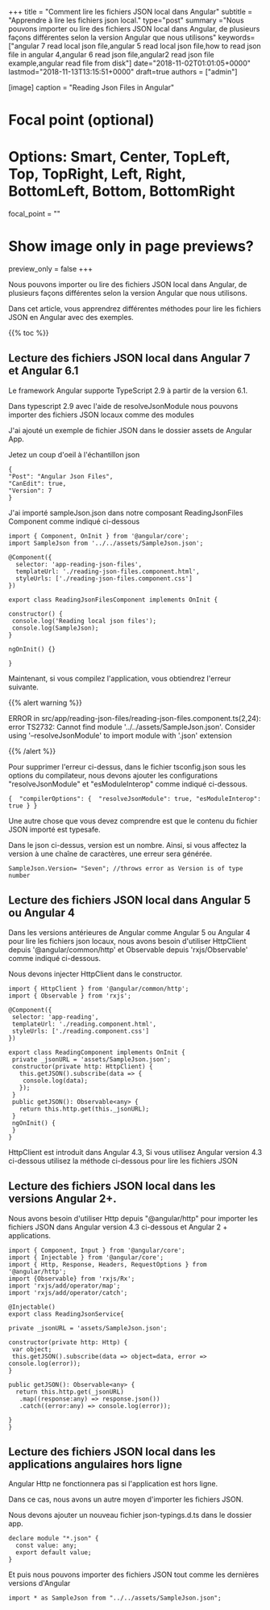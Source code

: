 +++
title = "Comment lire les fichiers JSON local dans Angular"
subtitle = "Apprendre à lire les fichiers json local."
type="post"
summary ="Nous pouvons importer ou lire des fichiers JSON local dans Angular, de plusieurs façons différentes selon la version Angular que nous utilisons"
keywords=["angular 7 read local json file,angular 5 read local json file,how to read json file in angular 4,angular 6 read json file,angular2 read json file example,angular read file from disk"]
date="2018-11-02T01:01:05+0000"
lastmod="2018-11-13T13:15:51+0000"
draft=true
authors = ["admin"]

[image]
  caption = "Reading Json Files in Angular"

  # Focal point (optional)
  # Options: Smart, Center, TopLeft, Top, TopRight, Left, Right, BottomLeft, Bottom, BottomRight
  focal_point = ""

  # Show image only in page previews?
  preview_only = false
+++

Nous pouvons importer ou lire des fichiers JSON local dans Angular, de plusieurs façons différentes selon la version Angular que nous utilisons.

Dans cet article, vous apprendrez différentes méthodes pour lire les fichiers JSON en Angular avec des exemples.

{{% toc %}}

## Lecture des fichiers JSON local dans Angular 7 et Angular 6.1

Le framework Angular supporte TypeScript 2.9 à partir de la version 6.1.

Dans typescript 2.9 avec l'aide de resolveJsonModule nous pouvons importer des fichiers JSON locaux comme des modules

J'ai ajouté un exemple de fichier JSON dans le dossier assets de Angular App.

Jetez un coup d'oeil à l'échantillon json 

```
{
"Post": "Angular Json Files",
"CanEdit": true,
"Version": 7
}
```
J'ai importé sampleJson.json dans notre composant ReadingJsonFiles Component comme indiqué ci-dessous

```
import { Component, OnInit } from '@angular/core';
import SampleJson from '../../assets/SampleJson.json';

@Component({
  selector: 'app-reading-json-files',
  templateUrl: './reading-json-files.component.html',
  styleUrls: ['./reading-json-files.component.css']
})

export class ReadingJsonFilesComponent implements OnInit {

constructor() {
 console.log('Reading local json files');
 console.log(SampleJson);
}

ngOnInit() {}

}
```
  
Maintenant, si vous compilez l'application, vous obtiendrez l'erreur suivante.

{{% alert warning %}}

ERROR in src/app/reading-json-files/reading-json-files.component.ts(2,24): error TS2732: Cannot find module '../../assets/SampleJson.json'. Consider using '–resolveJsonModule' to import module with '.json' extension

{{% /alert %}}
  
Pour supprimer l'erreur ci-dessus, dans le fichier tsconfig.json sous les options du compilateur, nous devons ajouter les configurations "resolveJsonModule" et "esModuleInterop" comme indiqué ci-dessous.

```
{  "compilerOptions": {  "resolveJsonModule": true, "esModuleInterop": true } }
```

Une autre chose que vous devez comprendre est que le contenu du fichier JSON importé est typesafe.

Dans le json ci-dessus, version est un nombre. Ainsi, si vous affectez la version à une chaîne de caractères, une erreur sera générée.

  
```
SampleJson.Version= "Seven"; //throws error as Version is of type number
```
  
## Lecture des fichiers JSON local dans Angular 5 ou Angular 4
    
Dans les versions antérieures de Angular comme Angular 5 ou Angular 4 pour lire les fichiers json locaux, nous avons besoin d'utiliser HttpClient depuis '@angular/common/http' et Observable depuis 'rxjs/Observable' comme indiqué ci-dessous.
  
Nous devons injecter HttpClient dans le constructor.

  
```
import { HttpClient } from '@angular/common/http';
import { Observable } from 'rxjs';

@Component({
 selector: 'app-reading',
 templateUrl: './reading.component.html',
 styleUrls: ['./reading.component.css']
})

export class ReadingComponent implements OnInit {
 private _jsonURL = 'assets/SampleJson.json';
 constructor(private http: HttpClient) {
   this.getJSON().subscribe(data => {
    console.log(data);
   });
 }
 public getJSON(): Observable<any> {
   return this.http.get(this._jsonURL);
 }
 ngOnInit() {
 }
}
```

HttpClient est introduit dans Angular 4.3, Si vous utilisez Angular version 4.3 ci-dessous utilisez la méthode ci-dessous pour lire les fichiers JSON

## Lecture des fichiers JSON local dans les versions Angular 2+.

Nous avons besoin d'utiliser Http depuis "@angular/http" pour importer les fichiers JSON dans Angular version 4.3 ci-dessous et Angular 2 + applications.


  
```
import { Component, Input } from '@angular/core';
import { Injectable } from '@angular/core';
import { Http, Response, Headers, RequestOptions } from '@angular/http';
import {Observable} from 'rxjs/Rx';
import 'rxjs/add/operator/map';
import 'rxjs/add/operator/catch';

@Injectable()
export class ReadingJsonService{

private _jsonURL = 'assets/SampleJson.json';

constructor(private http: Http) {
 var object;
 this.getJSON().subscribe(data => object=data, error => console.log(error));
}

public getJSON(): Observable<any> {
  return this.http.get(_jsonURL)
   .map((response:any) => response.json())
   .catch((error:any) => console.log(error));

}
}
```
  

## Lecture des fichiers JSON local dans les applications angulaires hors ligne

Angular Http ne fonctionnera pas si l'application est hors ligne.

Dans ce cas, nous avons un autre moyen d'importer les fichiers JSON.

Nous devons ajouter un nouveau fichier json-typings.d.ts dans le dossier app.

``` 
declare module "*.json" {
  const value: any;
  export default value;
}
```
Et puis nous pouvons importer des fichiers JSON tout comme les dernières versions d'Angular
  
`import * as SampleJson from "../../assets/SampleJson.json";`